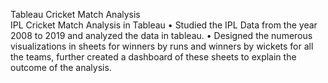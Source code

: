Tableau Cricket Match Analysis  
IPL Cricket Match Analysis in Tableau 
•	Studied the IPL Data from the year 2008 to 2019 and analyzed the data in tableau. 
•	Designed the numerous visualizations in sheets for winners by runs and winners by wickets for all the teams, further created a dashboard of these sheets to explain the outcome of the analysis.

